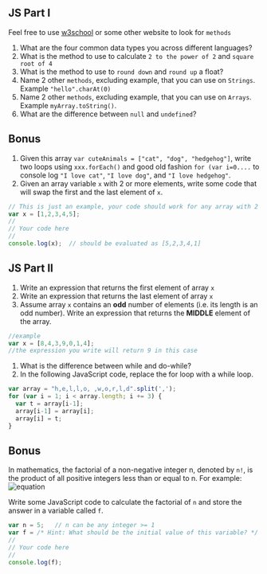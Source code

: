 ## JS Part I
Feel free to use [w3school](http://www.w3schools.com/js/default.asp) or some other website to look for `methods`

1. What are the four common data types you across different languages?
1. What is the method to use to calculate `2 to the power of 2` and `square root of 4`
1. What is the method to use to `round down` and `round up` a float?
1. Name 2 other `methods`, excluding example, that you can use on `Strings`. Example `"hello".charAt(0)`
1. Name 2 other `methods`, excluding example, that you can use on `Arrays`. Example `myArray.toString()`.
1. What are the difference between `null` and `undefined`?

## Bonus

1. Given this array `var cuteAnimals = ["cat", "dog", "hedgehog"]`, write two loops using `xxx.forEach()` and good old fashion `for (var i=0....` to console log `"I love cat"`, `"I love dog"`, and `"I love hedgehog"`.
1. Given an array variable `x` with 2 or more elements, write some code that will swap the first and the last element of `x`.

  ``` javascript
  // This is just an example, your code should work for any array with 2 or more elements
  var x = [1,2,3,4,5];
  //
  // Your code here
  //
  console.log(x);  // should be evaluated as [5,2,3,4,1]
  ```

## JS Part II
1. Write an expression that returns the first element of array `x`
1. Write an expression that returns the last element of array `x`
1. Assume array `x` contains an **odd** number of elements (i.e. its length is an odd number). Write an expression that returns the **MIDDLE** element of the array.
  ``` javascript
  //example
  var x = [8,4,3,9,0,1,4];
  //the expression you write will return 9 in this case
  ```

1. What is the difference between while and do-while?
1. In the following JavaScript code, replace the for loop with a while loop.

  ``` javascript
  var array = "h,e,l,l,o, ,w,o,r,l,d".split(',');
  for (var i = 1; i < array.length; i += 3) {
    var t = array[i-1];
    array[i-1] = array[i];
    array[i] = t;
  }
  ```

## Bonus
In mathematics, the factorial of a non-negative integer n, denoted by `n!`, is the product of all positive integers less than or equal to n. For example:
![equation](https://upload.wikimedia.org/math/9/3/9/939c013423574cad70f33eaa7dd68f0c.png)

Write some JavaScript code to calculate the factorial of `n` and store the answer in a variable called `f`.

  ``` javascript
  var n = 5;   // n can be any integer >= 1
  var f = /* Hint: What should be the initial value of this variable? */
  //
  // Your code here
  //
  console.log(f);
  ```
